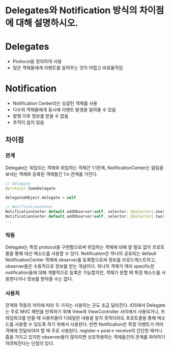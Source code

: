 

# Delegates와 Notification 방식의 차이점에 대해 설명하시오.

# Delegates

- Protocol을 정의하여 사용
- 많은 객체들에게 이벤트를 알려주는 것이 어렵고 비효율적임

# Notification


- Notification Center라는 싱글턴 객체를 사용
- 다수의 객체들에게 동시에 이벤트 발생을 알려줄 수 있음
- 발행 이후 정보를 받을 수 없음
- 추적이 쉽지 않음

## 차이점
### 관계
Delegate는 위임되는 객체와 위임하는 객체간 1:1관계, NotificationCenter는 알림을 보내는 객체와 등록된 객체들간 1:n 관계를 가진다.

```swift
// Delegate
@protocol SomeDelegate
...
delegatedObject.delegate = self

// NotificationCenter
NotificationCenter.default.addObserver(self, selector: @Selector(.one), name: NotificationName, object: nil)
NotificationCenter.default.addObserver(self, selector: @Selector(.two), name: SecondNotificationName, object: nil)
...
```

### 작동
Delegate는 특정 protocol을 구현함으로써 위임하는 객체에 대해 알 필요 없이 프로토콜을 통해 대신 메소드를 사용할 수 있다.
Notification은 하나의 공유되는 default NotificationCenter 객체에 observer를 등록함으로써 정보를 브로드캐스트하고, observer들은 수동적으로 정보를 받는 개념이다. 하나의 객체가 여러 specific한 notification들에 대해 개별적으로 등록은 가능할지만, 객체가 원할 때 특정 메소드를 사용한다거나 정보를 받아올 수는 없다.

### 사용처
관계와 작동의 차이에 따라 두 가지는 사용하는 곳도 조금 달라진다.
iOS에서 Delegate는 주로 MVC 패턴을 만족하기 위해 View와 ViewController 사이에서 사용되거나, 프레임워크를 만들 때 사용자들이 디테일한 내용을 알지 못하더라도 프로토콜을 통해 메소드를 사용할 수 있도록 하기 위해서 사용된다.
반면 Notification은 특정 이벤트가 여러 객체에 전달되어야 할 때 주로 사용된다. register-> post-> receive의 간단한 메커니즘을 가지고 있지만 observer들이 많아지면 상호작용하는 객체들간의 관계를 파악하기 어려워진다는 단점이 있다.